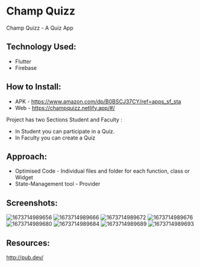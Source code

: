 # Champ Quizz

Champ Quizz - A Quiz App


## Technology Used:
- Flutter
- Firebase

## How to Install:
- APK - https://www.amazon.com/dp/B0BSCJ37CY/ref=apps_sf_sta
- Web - https://champquizz.netlify.app/#/

Project has two Sections Student and Faculty :
- In Student you can participate in a Quiz.
- In Faculty you can create a Quiz


## Approach:

- Optimised Code - Individual files and folder for each function, class or Widget
- State-Management tool - Provider

## Screenshots:
![1673714989656](https://user-images.githubusercontent.com/38547258/212751157-c4ba983c-3f94-4929-ab35-df947a3ead8f.jpg)
![1673714989666](https://user-images.githubusercontent.com/38547258/212751207-77e73b83-1210-4c9e-9a0a-ad36184e59c6.jpg)
![1673714989672](https://user-images.githubusercontent.com/38547258/212751235-4a440582-d173-469e-8392-2efcc7f72758.jpg)
![1673714989676](https://user-images.githubusercontent.com/38547258/212751243-c8c08eda-68f3-4d8f-bf28-cfbc697bf5b3.jpg)
![1673714989680](https://user-images.githubusercontent.com/38547258/212751259-05b43052-9c2e-468a-a0dd-09be8d02716d.jpg)
![1673714989684](https://user-images.githubusercontent.com/38547258/212751266-dc88b0af-f198-49a4-9534-7e2cd62444a7.jpg)
![1673714989689](https://user-images.githubusercontent.com/38547258/212751279-7d30018b-eae8-47fe-aef6-91532cdcf014.jpg)
![1673714989693](https://user-images.githubusercontent.com/38547258/212751289-c4f1880d-be09-403a-b063-c43f21d3f839.jpg)



## Resources:
http://pub.dev/
